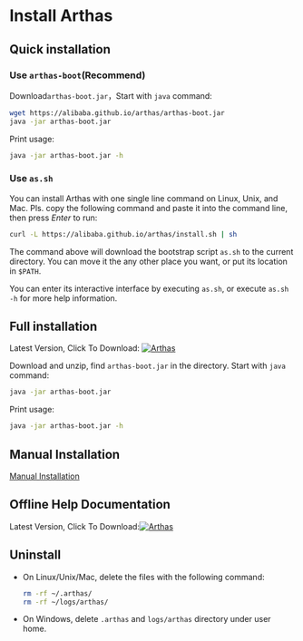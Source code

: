 Install Arthas
==============

## Quick installation


### Use `arthas-boot`(Recommend)

Download`arthas-boot.jar`，Start with `java` command:

```bash
wget https://alibaba.github.io/arthas/arthas-boot.jar
java -jar arthas-boot.jar
```

Print usage:

```bash
java -jar arthas-boot.jar -h
```


### Use `as.sh`

You can install Arthas with one single line command on Linux, Unix, and Mac. Pls. copy the following command and paste it into the command line, then press *Enter* to run:

```bash
curl -L https://alibaba.github.io/arthas/install.sh | sh
```

The command above will download the bootstrap script `as.sh` to the current directory. You can move it the any other place you want, or put its location in `$PATH`.

You can enter its interactive interface by executing `as.sh`, or execute `as.sh -h` for more help information.


## Full installation

Latest Version, Click To Download: [![Arthas](https://img.shields.io/maven-central/v/com.taobao.arthas/arthas-packaging.svg?style=flat-square "Arthas")](http://repository.sonatype.org/service/local/artifact/maven/redirect?r=central-proxy&g=com.taobao.arthas&a=arthas-packaging&e=zip&c=doc&v=LATEST)

Download and unzip, find `arthas-boot.jar` in the directory. Start with `java` command:

```bash
java -jar arthas-boot.jar
```

Print usage:

```bash
java -jar arthas-boot.jar -h
```

## Manual Installation

[Manual Installation](manual-install.md)


## Offline Help Documentation

Latest Version, Click To Download:[![Arthas](https://img.shields.io/maven-central/v/com.taobao.arthas/arthas-packaging.svg?style=flat-square "Arthas")](https://github.com/alibaba/arthas/releases/download/arthas-all-3.0.5/arthas-3.0.5-doc.zip)


## Uninstall

* On Linux/Unix/Mac, delete the files with the following command:

    ```bash
    rm -rf ~/.arthas/
    rm -rf ~/logs/arthas/
    ```

* On Windows, delete `.arthas` and `logs/arthas` directory under user home.
